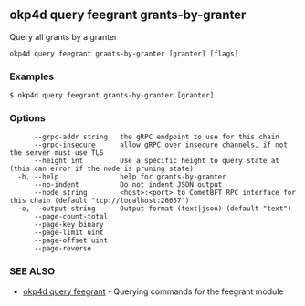 ## okp4d query feegrant grants-by-granter

Query all grants by a granter

```
okp4d query feegrant grants-by-granter [granter] [flags]
```

### Examples

```
$ okp4d query feegrant grants-by-granter [granter]
```

### Options

```
      --grpc-addr string   the gRPC endpoint to use for this chain
      --grpc-insecure      allow gRPC over insecure channels, if not the server must use TLS
      --height int         Use a specific height to query state at (this can error if the node is pruning state)
  -h, --help               help for grants-by-granter
      --no-indent          Do not indent JSON output
      --node string        <host>:<port> to CometBFT RPC interface for this chain (default "tcp://localhost:26657")
  -o, --output string      Output format (text|json) (default "text")
      --page-count-total   
      --page-key binary    
      --page-limit uint    
      --page-offset uint   
      --page-reverse       
```

### SEE ALSO

* [okp4d query feegrant](okp4d_query_feegrant.md)	 - Querying commands for the feegrant module
